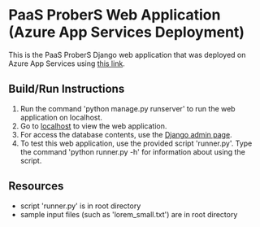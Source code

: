 # PaaS ProberS Web Application (Azure App Services Deployment)
This is the PaaS ProberS Django web application that was deployed on Azure App Services using [this link](https://test-web-app-azure.azurewebsites.net/).

## Build/Run Instructions
1. Run the command 'python manage.py runserver' to run the web application on localhost.
2. Go to [localhost](http://127.0.0.1:8000/) to view the web application.
3. For access the database contents, use the [Django admin page](http://127.0.0.1:8000/admin/pages/).
4. To test this web application, use the provided script 'runner.py'. Type the command 'python runner.py -h' for information about using the script.

## Resources
* script 'runner.py' is in root directory
* sample input files (such as 'lorem_small.txt') are in root directory
